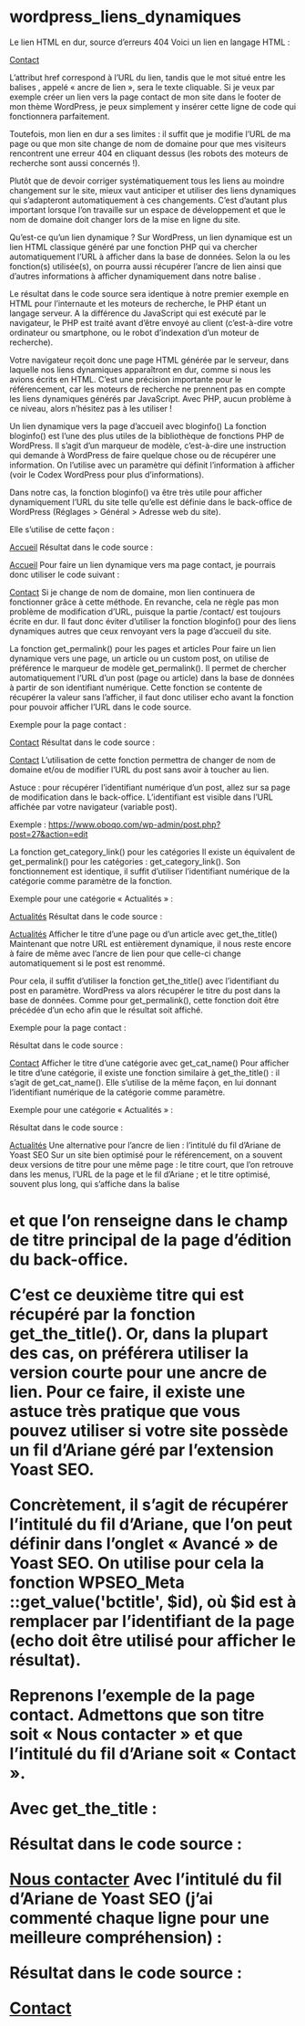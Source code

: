 # wordpress_liens_dynamiques

Le lien HTML en dur, source d’erreurs 404
Voici un lien en langage HTML :

<a href="https://www.oboqo.com/contact/">Contact</a>
 

L’attribut href correspond à l’URL du lien, tandis que le mot situé entre les balises <a></a>, appelé « ancre de lien », sera le texte cliquable. Si je veux par exemple créer un lien vers la page contact de mon site dans le footer de mon thème WordPress, je peux simplement y insérer cette ligne de code qui fonctionnera parfaitement.

Toutefois, mon lien en dur a ses limites : il suffit que je modifie l’URL de ma page ou que mon site change de nom de domaine pour que mes visiteurs rencontrent une erreur 404 en cliquant dessus (les robots des moteurs de recherche sont aussi concernés !).

Plutôt que de devoir corriger systématiquement tous les liens au moindre changement sur le site, mieux vaut anticiper et utiliser des liens dynamiques qui s’adapteront automatiquement à ces changements. C’est d’autant plus important lorsque l’on travaille sur un espace de développement et que le nom de domaine doit changer lors de la mise en ligne du site.

Qu’est-ce qu’un lien dynamique ?
Sur WordPress, un lien dynamique est un lien HTML classique généré par une fonction PHP qui va chercher automatiquement l’URL à afficher dans la base de données. Selon la ou les fonction(s) utilisée(s), on pourra aussi récupérer l’ancre de lien ainsi que d’autres informations à afficher dynamiquement dans notre balise <a>.

Le résultat dans le code source sera identique à notre premier exemple en HTML pour l’internaute et les moteurs de recherche, le PHP étant un langage serveur. A la différence du JavaScript qui est exécuté par le navigateur, le PHP est traité avant d’être envoyé au client (c’est-à-dire votre ordinateur ou smartphone, ou le robot d’indexation d’un moteur de recherche).

Votre navigateur reçoit donc une page HTML générée par le serveur, dans laquelle nos liens dynamiques apparaîtront en dur, comme si nous les avions écrits en HTML. C’est une précision importante pour le référencement, car les moteurs de recherche ne prennent pas en compte les liens dynamiques générés par JavaScript. Avec PHP, aucun problème à ce niveau, alors n’hésitez pas à les utiliser !

Un lien dynamique vers la page d’accueil avec bloginfo()
La fonction bloginfo() est l’une des plus utiles de la bibliothèque de fonctions PHP de WordPress. Il s’agit d’un marqueur de modèle, c’est-à-dire une instruction qui demande à WordPress de faire quelque chose ou de récupérer une information. On l’utilise avec un paramètre qui définit l’information à afficher (voir le Codex WordPress pour plus d’informations).

Dans notre cas, la fonction bloginfo() va être très utile pour afficher dynamiquement l’URL du site telle qu’elle est définie dans le back-office de WordPress (Réglages > Général > Adresse web du site).

Elle s’utilise de cette façon :

<a href="<?php bloginfo('url') ; ?>">Accueil</a>
Résultat dans le code source :

<a href="https://www.oboqo.com/">Accueil</a>
Pour faire un lien dynamique vers ma page contact, je pourrais donc utiliser le code suivant :

<a href="<?php bloginfo('url') ; ?>/contact/">Contact</a>
Si je change de nom de domaine, mon lien continuera de fonctionner grâce à cette méthode. En revanche, cela ne règle pas mon problème de modification d’URL, puisque la partie /contact/ est toujours écrite en dur. Il faut donc éviter d’utiliser la fonction bloginfo() pour des liens dynamiques autres que ceux renvoyant vers la page d’accueil du site.

La fonction get_permalink() pour les pages et articles
Pour faire un lien dynamique vers une page, un article ou un custom post, on utilise de préférence le marqueur de modèle get_permalink(). Il permet de chercher automatiquement l’URL d’un post (page ou article) dans la base de données à partir de son identifiant numérique. Cette fonction se contente de récupérer la valeur sans l’afficher, il faut donc utiliser echo avant la fonction pour pouvoir afficher l’URL dans le code source.

Exemple pour la page contact :

<a href="<?php echo get_permalink(27) ; ?>">Contact</a>
Résultat dans le code source :

<a href="https://www.oboqo.com/contact/">Contact</a>
L’utilisation de cette fonction permettra de changer de nom de domaine et/ou de modifier l’URL du post sans avoir à toucher au lien.

Astuce : pour récupérer l’identifiant numérique d’un post, allez sur sa page de modification dans le back-office. L’identifiant est visible dans l’URL affichée par votre navigateur (variable post).

Exemple : https://www.oboqo.com/wp-admin/post.php?post=27&action=edit

La fonction get_category_link() pour les catégories
Il existe un équivalent de get_permalink() pour les catégories : get_category_link(). Son fonctionnement est identique, il suffit d’utiliser l’identifiant numérique de la catégorie comme paramètre de la fonction.

Exemple pour une catégorie « Actualités » :

<a href="<?php echo get_category_link(5) ; ?>">Actualités</a>
Résultat dans le code source :

<a href="https://www.oboqo.com/actualites/">Actualités</a>
Afficher le titre d’une page ou d’un article avec get_the_title()
Maintenant que notre URL est entièrement dynamique, il nous reste encore à faire de même avec l’ancre de lien pour que celle-ci change automatiquement si le post est renommé.

Pour cela, il suffit d’utiliser la fonction get_the_title() avec l’identifiant du post en paramètre. WordPress va alors récupérer le titre du post dans la base de données. Comme pour get_permalink(), cette fonction doit être précédée d’un echo afin que le résultat soit affiché.

Exemple pour la page contact :

<a href="<?php echo get_permalink(27) ; ?>"><?php echo get_the_title(27) ; ?></a>
Résultat dans le code source :

<a href="https://www.oboqo.com/contact/">Contact</a>
Afficher le titre d’une catégorie avec get_cat_name()
Pour afficher le titre d’une catégorie, il existe une fonction similaire à get_the_title() : il s’agit de get_cat_name(). Elle s’utilise de la même façon, en lui donnant l’identifiant numérique de la catégorie comme paramètre.

Exemple pour une catégorie « Actualités » :

<a href="<?php echo get_category_link(5) ; ?>"><?php echo get_cat_name(5) ; ?></a>
Résultat dans le code source :

<a href="https://www.oboqo.com/actualites/">Actualités</a>
Une alternative pour l’ancre de lien : l’intitulé du fil d’Ariane de Yoast SEO
Sur un site bien optimisé pour le référencement, on a souvent deux versions de titre pour une même page : le titre court, que l’on retrouve dans les menus, l’URL de la page et le fil d’Ariane ; et le titre optimisé, souvent plus long, qui s’affiche dans la balise <h1> et que l’on renseigne dans le champ de titre principal de la page d’édition du back-office.

C’est ce deuxième titre qui est récupéré par la fonction get_the_title(). Or, dans la plupart des cas, on préférera utiliser la version courte pour une ancre de lien. Pour ce faire, il existe une astuce très pratique que vous pouvez utiliser si votre site possède un fil d’Ariane géré par l’extension Yoast SEO.

Concrètement, il s’agit de récupérer l’intitulé du fil d’Ariane, que l’on peut définir dans l’onglet « Avancé » de Yoast SEO. On utilise pour cela la fonction WPSEO_Meta ::get_value('bctitle', $id), où $id est à remplacer par l’identifiant de la page (echo doit être utilisé pour afficher le résultat).

Reprenons l’exemple de la page contact. Admettons que son titre soit « Nous contacter » et que l’intitulé du fil d’Ariane soit « Contact ».

Avec get_the_title :

<a href="<?php echo get_permalink(27) ; ?>"><?php echo get_the_title(27) ; ?></a>
Résultat dans le code source :

<a href="https://www.oboqo.com/contact/">Nous contacter</a>
Avec l’intitulé du fil d’Ariane de Yoast SEO (j’ai commenté chaque ligne pour une meilleure compréhension) :

<a href="<?php echo get_permalink(27) ; ?>">
  <?php 
  // On récupère le titre de la page dans une variable 
  $title $title = get_the_title(27) ; 
  // On vérifie si le fil d'Ariane de Yoast est activé 
  if (function_exists('yoast_breadcrumb')) { 
    // On récupère le contenu du champ "Intitulé du fil d'Ariane" 
    $title_breadcrumb = WPSEO_Meta ::get_value('bctitle', 27) ; 
    // On vérifie que le champ est rempli 
    if (!empty($title_breadcrumb)) { 
      // On remplace le contenu de la variable $title par l'intitulé du fil d'Ariane 
      $title = $title_breadcrumb ; 
    } 
  } 
  // On affiche le contenu de la variable $title echo $title ; ?>
</a>
Résultat dans le code source :

<a href="https://www.oboqo.com/contact/">Contact</a>
